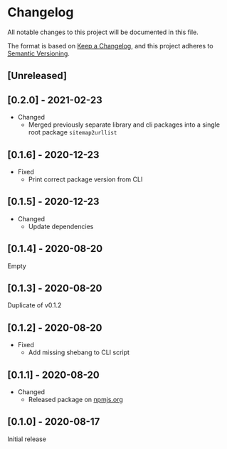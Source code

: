 # Changelog

All notable changes to this project will be documented in this file.

The format is based on [Keep a Changelog](https://keepachangelog.com/en/1.0.0/),
and this project adheres to [Semantic Versioning](https://semver.org/spec/v2.0.0.html).

## [Unreleased]

## [0.2.0] - 2021-02-23

- Changed
  - Merged previously separate library and cli packages into a single root package `sitemap2urllist`

## [0.1.6] - 2020-12-23

- Fixed
  - Print correct package version from CLI

## [0.1.5] - 2020-12-23

- Changed
  - Update dependencies

## [0.1.4] - 2020-08-20

Empty

## [0.1.3] - 2020-08-20

Duplicate of v0.1.2

## [0.1.2] - 2020-08-20

- Fixed
  - Add missing shebang to CLI script

## [0.1.1] - 2020-08-20

- Changed
  - Released package on [npmjs.org](https://npmjs.org)

## [0.1.0] - 2020-08-17

Initial release
